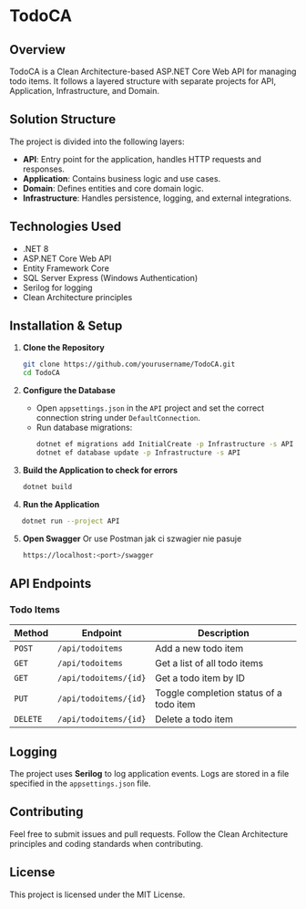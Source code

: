 # TodoCA

## Overview
TodoCA is a Clean Architecture-based ASP.NET Core Web API for managing todo items. It follows a layered structure with separate projects for API, Application, Infrastructure, and Domain.

## Solution Structure
The project is divided into the following layers:

- **API**: Entry point for the application, handles HTTP requests and responses.
- **Application**: Contains business logic and use cases.
- **Domain**: Defines entities and core domain logic.
- **Infrastructure**: Handles persistence, logging, and external integrations.

## Technologies Used
- .NET 8
- ASP.NET Core Web API
- Entity Framework Core
- SQL Server Express (Windows Authentication)
- Serilog for logging
- Clean Architecture principles

## Installation & Setup

1. **Clone the Repository**
   ```sh
   git clone https://github.com/yourusername/TodoCA.git
   cd TodoCA
   ```

2. **Configure the Database**
   - Open `appsettings.json` in the `API` project and set the correct connection string under `DefaultConnection`.
   - Run database migrations:
     ```sh
     dotnet ef migrations add InitialCreate -p Infrastructure -s API
     dotnet ef database update -p Infrastructure -s API
     ```

3. **Build the Application to check for errors**
   ```sh
   dotnet build
   ```
4. **Run the Application**
```sh
   dotnet run --project API
   ```

5. **Open Swagger**
   Or use Postman jak ci szwagier nie pasuje
   ```sh
   https://localhost:<port>/swagger
   ```
   

 

## API Endpoints

### Todo Items
| Method | Endpoint | Description |
|--------|---------|-------------|
| `POST` | `/api/todoitems` | Add a new todo item |
| `GET` | `/api/todoitems` | Get a list of all todo items |
| `GET` | `/api/todoitems/{id}` | Get a todo item by ID |
| `PUT` | `/api/todoitems/{id}` | Toggle completion status of a todo item |
| `DELETE` | `/api/todoitems/{id}` | Delete a todo item |

## Logging
The project uses **Serilog** to log application events. Logs are stored in a file specified in the `appsettings.json` file.

## Contributing
Feel free to submit issues and pull requests. Follow the Clean Architecture principles and coding standards when contributing.

## License
This project is licensed under the MIT License.

